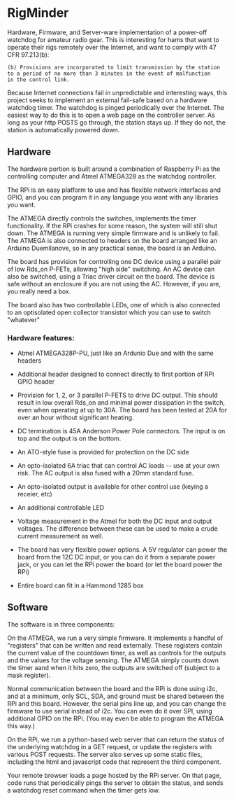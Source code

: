 # RigMinder

Hardware, Firmware, and Server-ware implementation of a power-off watchdog
for amateur radio gear. This is interesting for hams that want to operate
their rigs remotely over the Internet, and want to comply with 
47 CFR 97.213(b):

    (b) Provisions are incorporated to limit transmission by the station 
    to a period of no more than 3 minutes in the event of malfunction 
    in the control link.

Because Internet connections fail in unpredictable and interesting ways,
this project seeks to implement an external fail-safe based on a hardware 
watchdog timer. The watchdog is pinged periodically over the Internet. The
easiest way to do this is to open a web page on the controller server. As 
long as your http POSTS go through, the station stays up. If they do not, 
the station is automatically powered down.

## Hardware

The hardware portion is built around a combination of Raspberry Pi 
as the controlling computer and Atmel ATMEGA328 as the watchdog controller. 

The RPi is an easy platform to use and has flexible network interfaces
and GPIO, and you can program it in any language you want with any libraries
you want.

The ATMEGA directly controls the switches, implements the timer 
functionality. If the RPi crashes for some reason, the system will still
shut down. The ATMEGA is running very simple firmware and is unlikely to 
fail. The ATMEGA is also connected to headers on the board arranged like
an Arduino Duemilanove, so in any practical sense, the board *is* an
Arduino.

The board has provision for controlling one DC device using a parallel
pair of low Rds_on P-FETs, allowing "high side" switching. An AC device 
can also be switched, using a Triac driver circuit on the board. The 
device is safe without an enclosure if you are not using the AC. 
However, if you are, you really need a box.

The board also has two controllable LEDs, one of which is also connected
to an optisolated open collector transistor which you can use to switch
"whatever"

### Hardware features:

 * Atmel ATMEGA328P-PU, just like an Ardunio Due and with the same headers

 * Additional header designed to connect directly to first portion of RPi 
   GPIO header

 * Provision for 1, 2, or 3 parallel P-FETS to drive DC output. This 
   should result in low overall Rds_on and minimal power dissipation in
   the switch, even when operating at up to 30A. The board has been
   tested at 20A for over an hour without significant heating.

 * DC termination is 45A Anderson Power Pole connectors. The input
   is on top and the output is on the bottom.

 * An ATO-style fuse is provided for protection on the DC side

 * An opto-isolated 6A triac that can control AC loads -- use at your own 
   risk. The AC output is also fused with a 20mm standard fuse.

 * An opto-isolated output is available for other control use (keying a 
   receier, etc)

 * An additional controllable LED

 * Voltage measurement in the Atmel for both the DC input and output 
   voltages. The difference between these can be used to make a crude
   current measurement as well.

 * The board has very flexible power options. A 5V regulator can power
   the board from the 12C DC input, or you can do it from a separate
   power jack, or you can let the RPi power the board (or let the board
   power the RPi)

 * Entire board can fit in a Hammond 1285 box


## Software

The software is in three components:

On the ATMEGA, we run a very simple firmware. It implements a handful
of "registers" that can be written and read externally. These registers
contain the current value of the countdown timer, as well as controls 
for the outputs and the values for the voltage sensing. The ATMEGA simply
counts down the timer aand when it hits zero, the outputs are switched
off (subject to a mask register).

Normal communication between the board and the RPi is done using i2c, and
at a minimum, only SCL, SDA, and ground must be shared between the RPi
and this board. However, the serial pins line up, and you can change the
firmware to use serial instead of i2c. You can even do it over SPI, using
additional GPIO on the RPi. (You may even be able to program the ATMEGA
this way.)

On the RPi, we run a python-based web server that can return the status
of the underlying watchdog in a GET request, or update the registers with
various POST requests. The server also serves up some static files, including
the html and javascript code that represent the third component.

Your remote browser loads a page hosted by the RPi server. On that page,
code runs that periodically pings the server to obtain the status, and
sends a watchdog reset command when the timer gets low.



